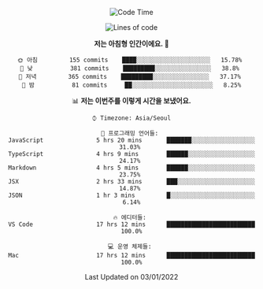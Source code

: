 <div align='center'>
 
<!--START_SECTION:waka-->
![Code Time](http://img.shields.io/badge/Code%20Time-974%20hrs%2033%20mins-blue)

![Lines of code](https://img.shields.io/badge/%EC%A0%80%EB%8A%94%20%EC%97%AC%ED%83%9C%EA%B9%8C%EC%A7%80%20-59%20Thousand%20%EC%A4%84%EC%9D%98%20%EC%BD%94%EB%93%9C%EB%A5%BC%20%EC%9E%91%EC%84%B1%ED%96%88%EC%96%B4%EC%9A%94.-blue)

**저는 아침형 인간이에요. 🐤** 

```text
🌞 아침         155 commits    ████░░░░░░░░░░░░░░░░░░░░░   15.78% 
🌆 낮　         381 commits    █████████░░░░░░░░░░░░░░░░   38.8% 
🌃 저녁         365 commits    █████████░░░░░░░░░░░░░░░░   37.17% 
🌙 밤　         81 commits     ██░░░░░░░░░░░░░░░░░░░░░░░   8.25%

```


📊 **저는 이번주를 이렇게 시간을 보냈어요.** 

```text
⌚︎ Timezone: Asia/Seoul

💬 프로그래밍 언어들: 
JavaScript               5 hrs 20 mins       ███████░░░░░░░░░░░░░░░░░░   31.03% 
TypeScript               4 hrs 9 mins        ██████░░░░░░░░░░░░░░░░░░░   24.17% 
Markdown                 4 hrs 5 mins        ██████░░░░░░░░░░░░░░░░░░░   23.75% 
JSX                      2 hrs 33 mins       ███░░░░░░░░░░░░░░░░░░░░░░   14.87% 
JSON                     1 hr 3 mins         █░░░░░░░░░░░░░░░░░░░░░░░░   6.14%

🔥 에디터들: 
VS Code                  17 hrs 12 mins      █████████████████████████   100.0%

💻 운영 체제들: 
Mac                      17 hrs 12 mins      █████████████████████████   100.0%

```


 Last Updated on 03/01/2022
<!--END_SECTION:waka-->
 </div>
<!---
Emewjin/Emewjin is a ✨ special ✨ repository because its `README.md` (this file) appears on your GitHub profile.
You can click the Preview link to take a look at your changes.
--->
